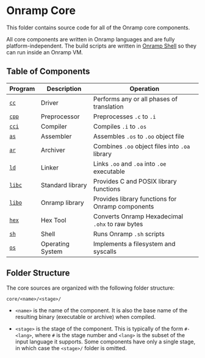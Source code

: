 # Onramp Core

This folder contains source code for all of the Onramp core components.

All core components are written in Onramp languages and are fully platform-independent. The build scripts are written in [Onramp Shell](../docs/shell.md) so they can run inside an Onramp VM.



## Table of Components

| Program          | Description            | Operation                                         |
|------------------|------------------------|---------------------------------------------------|
| [`cc`](cc/)      | Driver                 | Performs any or all phases of translation         |
| [`cpp`](cpp/)    | Preprocessor           | Preprocesses `.c` to `.i`                         |
| [`cci`](cci/)    | Compiler               | Compiles `.i` to `.os`                            |
| [`as`](as/)      | Assembler              | Assembles `.os` to `.oo` object file              |
| [`ar`](ar/)      | Archiver               | Combines `.oo` object files into `.oa` library    |
| [`ld`](ld/)      | Linker                 | Links `.oo` and `.oa` into `.oe` executable       |
| [`libc`](libc/)  | Standard library       | Provides C and POSIX library functions            |
| [`libo`](libo/)  | Onramp library         | Provides library functions for Onramp components  |
| [`hex`](hex/)    | Hex Tool               | Converts Onramp Hexadecimal `.ohx` to raw bytes   |
| [`sh`](sh/)      | Shell                  | Runs Onramp `.sh` scripts                         |
| [`os`](os/)      | Operating System       | Implements a filesystem and syscalls              |



## Folder Structure

The core sources are organized with the following folder structure:

```
core/<name>/<stage>/
```

- `<name>` is the name of the component. It is also the base name of the resulting binary (executable or archive) when compiled.

- `<stage>` is the stage of the component. This is typically of the form `#-<lang>`, where `#` is the stage number and `<lang>` is the subset of the input language it supports. Some components have only a single stage, in which case the `<stage>/` folder is omitted.
